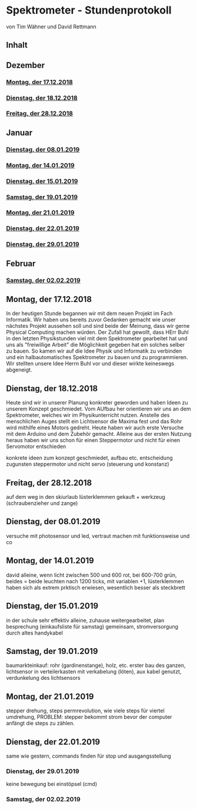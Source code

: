
# Spektrometer - Stundenprotokoll 
 von Tim Wähner und David Rettmann 

## Inhalt

## Dezember

### [Montag, der 17.12.2018](#1)
### [Dienstag, der 18.12.2018](#2)
### [Freitag, der 28.12.2018](3)

## Januar

### [Dienstag, der 08.01.2019](#4)
### [Montag, der 14.01.2019](#5) 
### [Dienstag, der 15.01.2019](#6)
### [Samstag, der 19.01.2019](#7)
### [Montag, der 21.01.2019](#8)
### [Dienstag, der 22.01.2019](#9)
### [Dienstag, der 29.01.2019](#10)

## Februar

### [Samstag, der 02.02.2019](#11)

## Montag, der 17.12.2018<a name="1"></a>

In der heutigen Stunde begannen wir mit dem neuen Projekt im Fach Informatik. Wir haben uns bereits zuvor Gedanken gemacht wie unser nächstes Projekt aussehen soll und sind beide der Meinung, dass wir gerne Physical Computing machen würden. Der Zufall hat gewollt, dass HErr Buhl in den letzten Physikstunden viel mit dem Spektrometer gearbeitet hat und uns als "freiwillige Arbeit" die Möglichkeit gegeben hat ein solches selber zu bauen. So kamen wir auf die Idee Physik und Informatik zu verbinden und ein halbautomatisches Spektrometer zu bauen und zu programmieren. Wir stellten unsere Idee Herrn Buhl vor und dieser wirkte keineswegs abgeneigt.

## Dienstag, der 18.12.2018<a name="2"></a>

Heute sind wir in unserer Planung konkreter geworden und haben Ideen zu unserem Konzept geschmiedet. Vom AUfbau her orientieren wir uns an dem Spektrometer, welches wir im Physikunterricht nutzen. Anstelle des menschlichen Auges stellt ein Lichtsensor die Maxima fest und das Rohr wird mithilfe eines Motors gedreht. Heute haben wir auch erste Versuche mit dem Arduino und dem Zubehör gemacht. Alleine aus der ersten Nutzung heraus haben wir uns schon für einen Steppermotor und nicht für einen Servomotor entschieden 

konkrete ideen zum konzept geschmiedet, aufbau etc. entscheidung zugunsten steppermotor und nicht servo (steuerung und konstanz) 

## Freitag, der 28.12.2018<a name="3"></a>

auf dem weg in den skiurlaub lüsterklemmen gekauft + werkzeug (schraubenzieher und zange)

## Dienstag, der 08.01.2019<a name="4"></a>

versuche mit photosensor und led, vertraut machen mit funktionsweise und co 

## Montag, der 14.01.2019<a name="5"></a>

david alleine, wenn licht zwischen 500 und 600 rot, bei 600-700 grün, beides = beide leuchten nach 1200 ticks, mit variablen +1, lüsterklemmen haben sich als extrem prktisch erwiesen, wesentlich besser als steckbrett

## Dienstag, der 15.01.2019<a name="6"></a>

in der schule sehr effektiv alleine, zuhause weitergearbeitet, plan besprechung (einkaufsliste für samstag) gemeinsam, stromversorgung durch altes handykabel

## Samstag, der 19.01.2019<a name="7"></a>

baumarkteinkauf: rohr (gardinenstange), holz, etc. erster bau des ganzen, lichtsensor in verteilerkasten mit verkabelung (löten), aux kabel genutzt, verdunkelung des lichtsensors

## Montag, der 21.01.2019<a name="8"></a>

stepper drehung, steps permrevolution, wie viele steps für viertel umdrehung, PROBLEM: stepper bekommt strom bevor der computer anfängt die steps zu zählen. 

## Dienstag, der 22.01.2019<a name="9"></a>

same wie gestern, commands finden für stop und ausgangsstellung 

### Dienstag, der 29.01.2019<a name="10"></a>

keine bewegung bei einstöpsel (cmd) 

### Samstag, der 02.02.2019<a name="11"></a>
